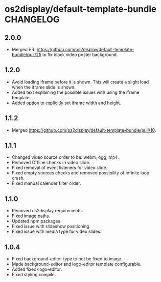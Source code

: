 # os2display/default-template-bundle CHANGELOG

## 2.0.0

* Merged PR: https://github.com/os2display/default-template-bundle/pull/25 to fix black video poster background.

## 1.2.0

* Avoid loading iframe before it is shown. This will create a slight load when the iframe slide is shown.
* Added text explaining the possible issues with using the iframe template.
* Added option to explicitly set iframe width and height.

## 1.1.2

* Merged https://github.com/os2display/default-template-bundle/pull/10.

## 1.1.1

* Changed video source order to be: webm, ogg, mp4.
* Removed Offline checks in video slide.
* Fixed removal of event listeners for video slide.
* Fixed empty sources checks and removed possibility of infinite loop crash.
* Fixed manual calender filter order.

## 1.1.0

* Removed os2display requirements.
* Fixed image paths.
* Updated npm packages.
* Fixed issue with slideshow positioning.
* Fixed issue with media type for video slides.

## 1.0.4

* Fixed background-editor type to not be fixed to image.
* Made background-editor and logo-editor template configurable.
* Added fixed-logo-editor.
* Fixed styling compile.
